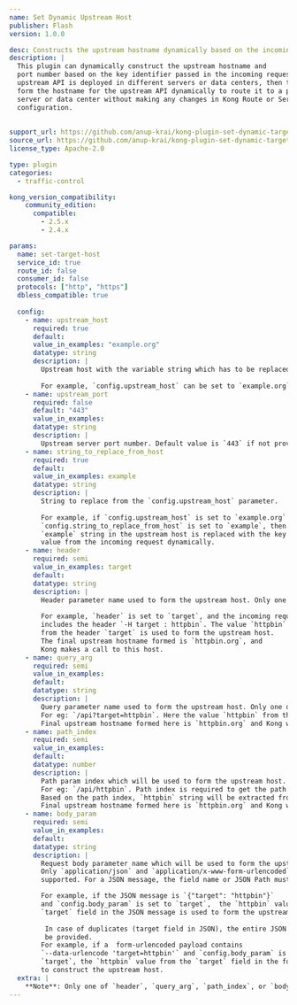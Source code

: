 ```yaml
---
name: Set Dynamic Upstream Host
publisher: Flash
version: 1.0.0

desc: Constructs the upstream hostname dynamically based on the incoming request parameters
description: |
  This plugin can dynamically construct the upstream hostname and 
  port number based on the key identifier passed in the incoming request. If the same 
  upstream API is deployed in different servers or data centers, then this plugin can 
  form the hostname for the upstream API dynamically to route it to a particular 
  server or data center without making any changes in Kong Route or Service 
  configuration.
  
  
support_url: https://github.com/anup-krai/kong-plugin-set-dynamic-target-host/issues
source_url: https://github.com/anup-krai/kong-plugin-set-dynamic-target-host
license_type: Apache-2.0 

type: plugin
categories:
  - traffic-control

kong_version_compatibility:
    community_edition:
      compatible:
        - 2.5.x
        - 2.4.x

params:
  name: set-target-host
  service_id: true
  route_id: false
  consumer_id: false
  protocols: ["http", "https"]
  dbless_compatible: true
    
  config:
    - name: upstream_host
      required: true
      default:
      value_in_examples: "example.org"
      datatype: string
      description: |
        Upstream host with the variable string which has to be replaced by the plugin.
        
        For example, `config.upstream_host` can be set to `example.org`.
    - name: upstream_port
      required: false
      default: "443"
      value_in_examples:
      datatype: string
      description: |
        Upstream server port number. Default value is `443` if not provided in plugin configuration.
    - name: string_to_replace_from_host
      required: true
      default:
      value_in_examples: example
      datatype: string
      description: |
        String to replace from the `config.upstream_host` parameter.
        
        For example, if `config.upstream_host` is set to `example.org` and 
        `config.string_to_replace_from_host` is set to `example`, then the
        `example` string in the upstream host is replaced with the key identifier 
        value from the incoming request dynamically.
    - name: header
      required: semi
      value_in_examples: target
      default:
      datatype: string
      description: |
        Header parameter name used to form the upstream host. Only one header name is supported.
        
        For example, `header` is set to `target`, and the incoming request 
        includes the header `-H target : httpbin`. The value `httpbin` 
        from the header `target` is used to form the upstream host. 
        The final upstream hostname formed is `httpbin.org`, and 
        Kong makes a call to this host.
    - name: query_arg
      required: semi
      value_in_examples:
      default:
      datatype: string
      description: |
        Query parameter name used to form the upstream host. Only one query parameter name is supported. 
        For eg: `/api?target=httpbin`. Here the value `httpbin` from the query param `target` will be used to form the upstream host.
        Final upstream hostname formed here is `httpbin.org` and Kong will make a call to this host.
    - name: path_index
      required: semi
      value_in_examples:
      default:
      datatype: number
      description: |
        Path param index which will be used to form the upstream host.
        For eg: `/api/httpbin`. Path index is required to get the path param value and here in this example path_index value is 2. 
        Based on the path index, `httpbin` string will be extracted from the uri.
        Final upstream hostname formed here is `httpbin.org` and Kong will make a call to this host.
    - name: body_param
      required: semi
      value_in_examples:
      default:
      datatype: string
      description: |
        Request body parameter name which will be used to form the upstream host.
        Only `application/json` and `application/x-www-form-urlencoded` content types are 
        supported. For a JSON message, the field name or JSON Path must be passed. 

        For example, if the JSON message is `{"target": "httpbin"}`
        and `config.body_param` is set to `target`,  the `httpbin` value from the 
        `target` field in the JSON message is used to form the upstream host. 
       
         In case of duplicates (target field in JSON), the entire JSON Path needs to 
         be provided. 
        For example, if a  form-urlencoded payload contains 
        `--data-urlencode 'target=httpbin'` and `config.body_param` is set to 
        `target`, the `httpbin` value from the `target` field in the form body is used 
        to construct the upstream host.
  extra: |
    **Note**: Only one of `header`, `query_arg`, `path_index`, or `body_param` can be provided at one time, and at least one is required.
---
```

